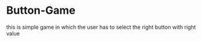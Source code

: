 # Button-Game
this is simple game in which the user has to select the right button with right value
